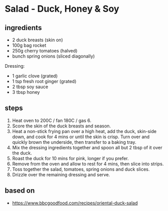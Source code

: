 # Salad - Duck, Honey & Soy

## ingredients

- 2 duck breasts (skin on)
- 100g bag rocket
- 250g cherry tomatoes (halved)
- bunch spring onions (sliced diagonally)

Dressing:

- 1 garlic clove (grated)
- 1 tsp fresh root ginger (grated)
- 2 tbsp soy sauce
- 3 tbsp honey

## steps

1. Heat oven to 200C / fan 180C / gas 6.
2. Score the skin of the duck breasts and season.
3. Heat a non-stick frying pan over a high heat, add the duck, skin-side down, and cook for 4 mins or until the skin is crisp. Turn over and quickly brown the underside, then transfer to a baking tray.
4. Mix the dressing ingredients together and spoon all but 2 tbsp of it over the duck.
5. Roast the duck for 10 mins for pink, longer if you prefer.
6. Remove from the oven and allow to rest for 4 mins, then slice into strips.
7. Toss together the salad, tomatoes, spring onions and duck slices.
8. Drizzle over the remaining dressing and serve.

## based on

- https://www.bbcgoodfood.com/recipes/oriental-duck-salad
